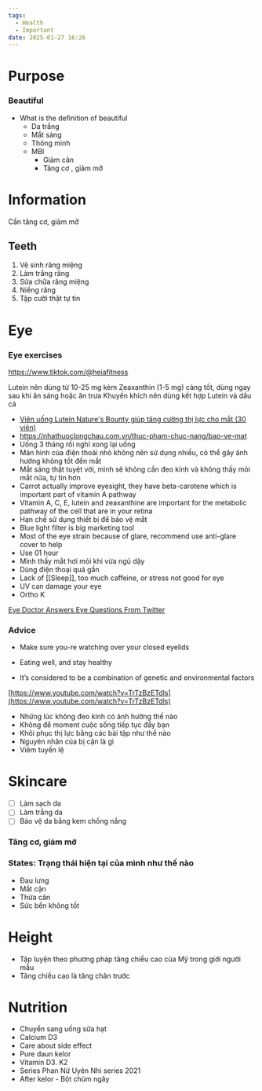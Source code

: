```yaml
---
tags:
  - Health
  - Important
date: 2025-01-27 16:26
---
```


# Purpose

### Beautiful

- What is the definition of beautiful
	- Da trắng
	- Mắt sáng
	- Thông minh
	- MBI
		- Giảm cân
		- Tăng cơ , giảm mỡ

# Information

Cần tăng cơ, giảm mỡ

## Teeth

1. Vệ sinh răng miệng
2. Làm trắng răng
3. Sửa chữa răng miệng
4. Niềng răng
5. Tập cười thật tự tin

# Eye

### Eye exercises

https://www.tiktok.com/@heiafitness

Lutein nên dùng từ 10-25 mg kèm Zeaxanthin (1-5 mg) càng tốt, dùng ngay sau khi ăn sáng hoặc ăn trưa
Khuyến khích nên dùng kết hợp Lutein và dầu cá

- [Viên uống Lutein Nature's Bounty giúp tăng cường thị lực cho mắt (30 viên)](https://nhathuoclongchau.com.vn/thuc-pham-chuc-nang/lutein-vien-uong-bo-mat-cua-my-95.html)
- https://nhathuoclongchau.com.vn/thuc-pham-chuc-nang/bao-ve-mat
- Uống 3 tháng rồi nghỉ xong lại uống
- Màn hình của điện thoải nhỏ không nên sử dụng nhiều, có thể gây ảnh hưởng không tốt đến mắt
- Mắt sáng thật tuyệt vời, mình sẽ không cần đeo kính và không thấy mỏi mắt nữa, tự tin hơn
- Carrot actually improve eyesight, they have beta-carotene which is important part of vitamin A pathway
- Vitamin A, C, E, lutein and zeaxanthine are important for the metabolic pathway of the cell that are in your retina
- Hạn chế sử dụng thiết bị để bảo vệ mắt
- Blue light filter is big marketing tool
- Most of the eye strain because of glare, recommend use anti-glare cover to help
- Use 01 hour
- Mình thấy mắt hơi mỏi khi vừa ngủ dậy
- Dùng điện thoại quá gần
- Lack of [[Sleep]], too much caffeine, or stress not good for eye
- UV can damage your eye
- Ortho K


[Eye Doctor Answers Eye Questions From Twitter](https://www.youtube.com/watch?v=LwO086rYjEQ)

### Advice

- Make sure you-re watching over your closed eyelids
- Eating well, and stay healthy

- It’s considered to be a combination of genetic and environmental factors

[https://www.youtube.com/watch?v=TrTzBzETdls](https://www.youtube.com/watch?v=TrTzBzETdls)

- Những lúc không đeo kính có ảnh hưởng thế nào
- Không để moment cuộc sống tiếp tục đẩy bạn
- Khôi phục thị lực bằng các bài tập như thế nào
- Nguyên nhân của bị cận là gì
- Viêm tuyến lệ

# Skincare

- [ ] Làm sạch da
- [ ] Làm trắng da
- [ ] Bảo vệ da bằng kem chống nắng

### Tâng cơ, giảm mỡ

### States: Trạng thái hiện tại của mình như thế nào

- Đau lưng
- Mắt cận
- Thừa cân
- Sức bền không tốt

# Height

- Tập luyện theo phương pháp tăng chiều cao của Mỹ trong giới người mẫu
- Tăng chiều cao là tăng chân trước

# Nutrition

- Chuyển sang uống sữa hạt
- Calcium D3
- Care about side effect
- Pure daun kelor
- Vitamin D3. K2
- Series Phan Nữ Uyên Nhi series 2021
- After kelor - Bột chùm ngây